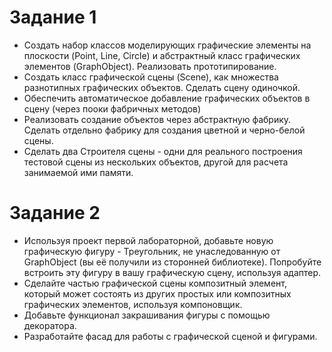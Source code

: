# Задание 1

- Создать набор классов моделирующих графические элементы на плоскости (Point, Line, Circle) и абстрактный класс графических элементов
  (GraphObject). Реализовать прототипирование.
- Создать класс графической сцены (Scene), как множества разнотипных графических объектов. Сделать сцену одиночкой.
- Обеспечить автоматическое добавление графических объектов в сцену (через пооки фабричных методов)
- Реализовать создание объектов через абстрактную фабрику. Сделать отдельно фабрику для создания цветной и черно-белой сцены.
- Сделать два Строителя сцены - одни для реального построения тестовой сцены из нескольких объектов,
  другой для расчета занимаемой ими памяти.

# Задание 2

- Используя проект первой лабораторной, добавьте новую графическую фигуру - Треугольник, не унаследованную от GraphObject (вы её получили
  из сторонней библиотеке). Попробуйте встроить эту фигуру в вашу графическую сцену, используя адаптер.
- Сделайте частью графической сцены композитный элемент, который может состоять из других простых или композитных графических элементов,
  используя компоновщик.
- Добавьте функционал закрашивания фигуры с помощью декоратора.
- Разработайте фасад для работы с графической сценой и фигурами.